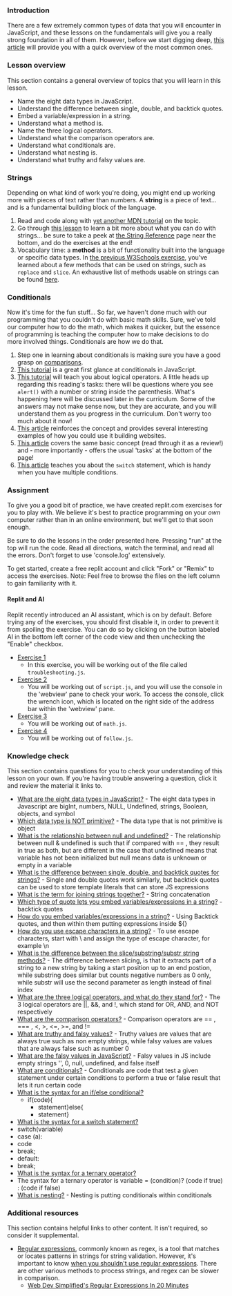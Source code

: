 ### Introduction

There are a few extremely common types of data that you will encounter in JavaScript, and these lessons on the fundamentals will give you a really strong foundation in all of them. However, before we start digging deep, [this article](http://javascript.info/types) will provide you with a quick overview of the most common ones.

### Lesson overview

This section contains a general overview of topics that you will learn in this lesson.

- Name the eight data types in JavaScript.
- Understand the difference between single, double, and backtick quotes.
- Embed a variable/expression in a string.
- Understand what a method is.
- Name the three logical operators.
- Understand what the comparison operators are.
- Understand what conditionals are.
- Understand what nesting is.
- Understand what truthy and falsy values are.

### Strings

Depending on what kind of work you're doing, you might end up working more with pieces of text rather than numbers. A **string** is a piece of text... and is a fundamental building block of the language.

1. Read and code along with [yet another MDN tutorial](https://developer.mozilla.org/en-US/docs/Learn/JavaScript/First_steps/Strings) on the topic.
1. Go through [this lesson](https://www.w3schools.com/js/js_string_methods.asp) to learn a bit more about what you can do with strings... be sure to take a peek at [the String Reference](https://www.w3schools.com/jsref/jsref_obj_string.asp) page near the bottom, and do the exercises at the end!
1. Vocabulary time: a **method** is a bit of functionality built into the language or specific data types. In [the previous W3Schools exercise](https://www.w3schools.com/js/js_string_methods.asp), you've learned about a few methods that can be used on strings, such as `replace` and `slice`. An exhaustive list of methods usable on strings can be found [here](https://developer.mozilla.org/en-US/docs/Web/JavaScript/Reference/Global_Objects/String).

### Conditionals

Now it's time for the fun stuff...  So far, we haven't done much with our programming that you couldn't do with basic math skills. Sure, we've told our computer how to do the math, which makes it quicker, but the essence of programming is teaching the computer how to make decisions to do more involved things. Conditionals are how we do that.

1. Step one in learning about conditionals is making sure you have a good grasp on [comparisons](http://javascript.info/comparison).
1. [This tutorial](https://www.w3schools.com/js/js_if_else.asp) is a great first glance at conditionals in JavaScript.
1. [This tutorial](http://javascript.info/logical-operators) will teach you about logical operators. A little heads up regarding this reading's tasks: there will be questions where you see `alert()` with a number or string inside the parenthesis. What's happening here will be discussed later in the curriculum. Some of the answers may not make sense now, but they are accurate, and you will understand them as you progress in the curriculum. Don't worry too much about it now!
1. [This article](https://developer.mozilla.org/en-US/docs/Learn/JavaScript/Building_blocks/conditionals) reinforces the concept and provides several interesting examples of how you could use it building websites.
1. [This article](http://javascript.info/ifelse) covers the same basic concept \(read through it as a review!\) and - more importantly - offers the usual 'tasks' at the bottom of the page!
1. [This article](https://javascript.info/switch) teaches you about the `switch` statement, which is handy when you have multiple conditions.

### Assignment

<div class="lesson-content__panel" markdown="1">

To give you a good bit of practice, we have created replit.com exercises for you to play with. We believe it's best to practice programming on your *own* computer rather than in an online environment, but we'll get to that soon enough.

Be sure to do the lessons in the order presented here. Pressing "run" at the top will run the code. Read all directions, watch the terminal, and read all the errors. Don't forget to use 'console.log' extensively.

To get started, create a free replit account and click "Fork" or "Remix" to access the exercises.
Note: Feel free to browse the files on the left column to gain familiarity with it.

<div class="lesson-note lesson-note--warning" markdown="1">

#### Replit and AI

Replit recently introduced an AI assistant, which is on by default. Before trying any of the exercises, you should first disable it, in order to prevent it from spoiling the exercise. You can do so by clicking on the button labeled AI in the bottom left corner of the code view and then unchecking the "Enable" checkbox.
</div>

- [Exercise 1](https://replit.com/@OdinProject/troubleshooting#troubleshooting.js)
  - In this exercise, you will be working out of the file called `troubleshooting.js`.
- [Exercise 2](https://replit.com/@OdinProject/enter-a-number#script.js)
  - You will be working out of `script.js`, and you will use the console in the 'webview' pane to check your work. To access the console, click the wrench icon, which is located on the right side of the address bar within the 'webview' pane.
- [Exercise 3](https://replit.com/@OdinProject/lets-do-some-math#math.js)
  - You will be working out of `math.js`.
- [Exercise 4](https://replit.com/@OdinProject/direction-follow#follow.js)
  - You will be working out of `follow.js`.

</div>

### Knowledge check

This section contains questions for you to check your understanding of this lesson on your own. If you're having trouble answering a question, click it and review the material it links to.

- [What are the eight data types in JavaScript?](https://javascript.info/types#summary) - The eight data types in Javascript are bigInt, numbers, NULL, Undefined, strings, Boolean, objects, and symbol
- [Which data type is NOT primitive?](https://javascript.info/types#objects-and-symbols) - The data type that is not primitive is object
- [What is the relationship between null and undefined?](https://javascript.info/types#the-null-value) - The relationship between null & undefined is such that if compared with == , they result in true as both, but are different in the case that undefined means that variable has not been initialized but null means data is unknown or empty in a variable
- [What is the difference between single, double, and backtick quotes for strings?](https://developer.mozilla.org/en-US/docs/Learn/JavaScript/First_steps/Strings#single_quotes_double_quotes_and_backticks) - Single and double quotes work similarly, but backtick quotes can be used to store template literals that can store JS expressions
- [What is the term for joining strings together?](https://developer.mozilla.org/en-US/docs/Learn/JavaScript/First_steps/Strings#embedding_javascript) - String concatenation
- [Which type of quote lets you embed variables/expressions in a string?](https://developer.mozilla.org/en-US/docs/Learn/JavaScript/First_steps/Strings#embedding_javascript) - backtick quotes 
- [How do you embed variables/expressions in a string?](https://developer.mozilla.org/en-US/docs/Learn/JavaScript/First_steps/Strings#embedding_javascript) - Using Backtick quotes, and then within them putting expressions inside ${}
- [How do you use escape characters in a string?](https://developer.mozilla.org/en-US/docs/Learn/JavaScript/First_steps/Strings#including_quotes_in_strings) - To use escape characters, start with \ and assign the type of escape character, for example \n 
- [What is the difference between the slice/substring/substr string methods?](https://www.w3schools.com/js/js_string_methods.asp) - The difference between slicing, is that it extracts part of a string to a new string by taking a start position up to an end postion, while substring does similar but counts negative numbers as 0 only, while substr will use the second parameter as length instead of final index 
- [What are the three logical operators, and what do they stand for?](http://javascript.info/logical-operators) - The 3 logical operators are ||, &&, and !, which stand for OR, AND, and NOT respectively
- [What are the comparison operators?](https://javascript.info/comparison) - Comparison operators are == , === , <, >, <=, >=, and !=
- [What are truthy and falsy values?](https://javascript.info/ifelse#boolean-conversion) - Truthy values are values that are always true such as non empty strings, while falsy values are values that are always false such as number 0
- [What are the falsy values in JavaScript?](https://javascript.info/ifelse#boolean-conversion) - Falsy values in JS include empty strings '', 0, null, undefined, and false itself 
- [What are conditionals?](https://www.w3schools.com/js/js_if_else.asp) - Conditionals are code that test a given statement under certain conditions to perform a true or false result that lets it run certain code
- [What is the syntax for an if/else conditional?](https://developer.mozilla.org/en-US/docs/Learn/JavaScript/Building_blocks/conditionals#basic_if...else_syntax)
  - if(code){
	- statement}else{
	- statement}
- [What is the syntax for a switch statement?](https://developer.mozilla.org/en-US/docs/Learn/JavaScript/Building_blocks/conditionals#switch_statements)
- switch(variable)
- case (a):
- code
- break;
- default:
- break;
- [What is the syntax for a ternary operator?](https://developer.mozilla.org/en-US/docs/Learn/JavaScript/Building_blocks/conditionals#ternary_operator)
- The syntax for a ternary operator is variable = (condition)? (code if true) : (code if false)
- [What is nesting?](https://developer.mozilla.org/en-US/docs/Learn/JavaScript/Building_blocks/conditionals#nesting_if...else) - Nesting is putting conditionals within conditionals

### Additional resources

This section contains helpful links to other content. It isn't required, so consider it supplemental.

- [Regular expressions](https://developer.mozilla.org/en-US/docs/Web/JavaScript/Guide/Regular_Expressions), commonly known as regex, is a tool that matches or locates patterns in strings for string validation. However, it's important to know [when you shouldn't use regular expressions](https://softwareengineering.stackexchange.com/questions/113237/when-you-should-not-use-regular-expressions). There are other various methods to process strings, and regex can be slower in comparison.
  - [Web Dev Simplified's Regular Expressions In 20 Minutes](https://www.youtube.com/watch?v=rhzKDrUiJVk)
